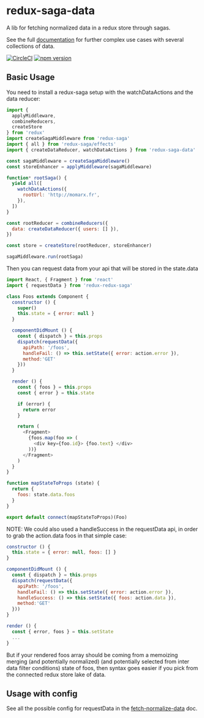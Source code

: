 # redux-saga-data

A lib for fetching normalized data in a redux store through sagas.

See the full [documentation](https://redux-saga-data.netlify.com) for further complex use cases with several collections of data.

[![CircleCI](https://circleci.com/gh/betagouv/redux-saga-data/tree/master.svg?style=svg)](https://circleci.com/gh/betagouv/redux-saga-data/tree/master)
[![npm version](https://img.shields.io/npm/v/redux-saga-data.svg?style=flat-square)](https://npmjs.org/package/redux-saga-data)

## Basic Usage

You need to install a redux-saga setup with the watchDataActions and the data reducer:

```javascript
import {
  applyMiddleware,
  combineReducers,
  createStore
} from 'redux'
import createSagaMiddleware from 'redux-saga'
import { all } from 'redux-saga/effects'
import { createDataReducer, watchDataActions } from 'redux-saga-data'

const sagaMiddleware = createSagaMiddleware()
const storeEnhancer = applyMiddleware(sagaMiddleware)

function* rootSaga() {
  yield all([
    watchDataActions({
      rootUrl: 'http://momarx.fr',
    }),
  ])
}

const rootReducer = combineReducers({
  data: createDataReducer({ users: [] }),
})

const store = createStore(rootReducer, storeEnhancer)

sagaMiddleware.run(rootSaga)
```

Then you can request data from your api that will be stored
in the state.data

```javascript
import React, { Fragment } from 'react'
import { requestData } from 'redux-redux-saga'

class Foos extends Component {
  constructor () {
    super()
    this.state = { error: null }
  }

  componentDidMount () {
    const { dispatch } = this.props
    dispatch(requestData({
      apiPath: '/foos',
      handleFail: () => this.setState({ error: action.error }),
      method:'GET'
    }))
  }

  render () {
    const { foos } = this.props
    const { error } = this.state

    if (error) {
      return error
    }

    return (
      <Fragment>
        {foos.map(foo => (
          <div key={foo.id}> {foo.text} </div>
        ))}
      </Fragment>
    )
  }
}

function mapStateToProps (state) {
  return {
    foos: state.data.foos
  }
}

export default connect(mapStateToProps)(Foo)
```

NOTE: We could also used a handleSuccess in the requestData api, in order to grab the action.data foos in that simple case:

```javascript
constructor () {
  this.state = { error: null, foos: [] }
}

componentDidMount () {
  const { dispatch } = this.props
  dispatch(requestData({
    apiPath: '/foos',
    handleFail: () => this.setState({ error: action.error }),
    handleSuccess: () => this.setState({ foos: action.data }),
    method:'GET'
  }))
}

render () {
  const { error, foos } = this.setState
  ...
}
```

But if your rendered foos array should be coming from a memoizing merging (and potentially normalized) (and potentially selected from inter data filter conditions) state of foos, then syntax goes easier if you pick from the connected redux store lake of data.

## Usage with config

See all the possible config for requestData in the [fetch-normalize-data]( https://github.com/betagouv/fetch-normalize-data/tree/master) doc.
